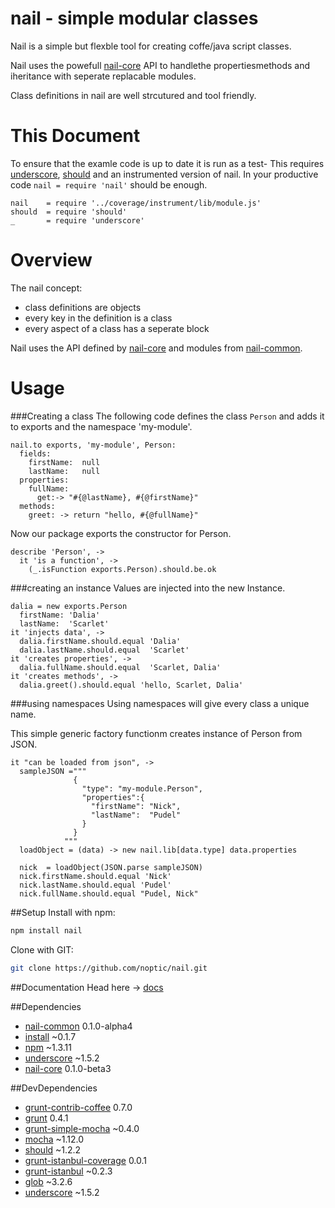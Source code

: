 
[glob]: https://npmjs.org/package/glob
[grunt-contrib-coffee]: https://github.com/gruntjs/grunt-contrib-coffee
[grunt-istanbul-coverage]: https://github.com/daniellmb/grunt-istanbul-coverage
[grunt-istanbul]: https://github.com/taichi/grunt-istanbul
[grunt-simple-mocha]: https://github.com/yaymukund/grunt-simple-mocha
[grunt]: http://gruntjs.com/
[install]: http://github.com/benjamn/install
[mocha]: https://npmjs.org/package/mocha
[nail-common]: https://npmjs.org/package/nail-common
[nail-core]: https://github.com/noptic/nail-core
[npm]: https://npmjs.org/doc/
[should]: https://github.com/visionmedia/should.js
[underscore]: http://underscorejs.org


[About]: spec\About.coffee.md

nail - simple modular classes
=============================
Nail is a simple but flexble tool for creating coffe/java script classes.

Nail uses the powefull [nail-core] API to handlethe propertiesmethods and
iheritance with seperate replacable modules.

Class definitions in nail are well strcutured and tool friendly.

This Document
=============
To ensure that the examle code is up to date it is run as a test-
This requires [underscore], [should] and an instrumented version of nail.
In your productive code `nail = require 'nail'` should be enough.

    nail    = require '../coverage/instrument/lib/module.js'
    should  = require 'should'
    _       = require 'underscore'

Overview
========
The nail concept:

 - class definitions are objects
 - every key in the definition is a class
 - every aspect of a class has a seperate block

Nail uses the API defined by [nail-core] and modules from [nail-common].

Usage
=====
###Creating a class
The following code defines the class `Person` and adds it to exports and the
namespace 'my-module'.

    nail.to exports, 'my-module', Person:
      fields:
        firstName:  null
        lastName:   null
      properties:
        fullName:
          get:-> "#{@lastName}, #{@firstName}"
      methods:
        greet: -> return "hello, #{@fullName}"

Now our package exports the constructor for Person.

    describe 'Person', ->
      it 'is a function', ->
        (_.isFunction exports.Person).should.be.ok

###creating an instance
Values are injected into the new Instance.

    dalia = new exports.Person
      firstName: 'Dalia'
      lastName:  'Scarlet'
    it 'injects data', ->
      dalia.firstName.should.equal 'Dalia'
      dalia.lastName.should.equal  'Scarlet'
    it 'creates properties', ->
      dalia.fullName.should.equal  'Scarlet, Dalia'
    it 'creates methods', ->
      dalia.greet().should.equal 'hello, Scarlet, Dalia'

###using namespaces
Using namespaces will give every class a unique name.

This simple generic factory functionm creates instance of Person from JSON.

    it "can be loaded from json", ->
      sampleJSON ="""
                  {
                    "type": "my-module.Person",
                    "properties":{
                      "firstName": "Nick",
                      "lastName":  "Pudel"
                    }
                  }
                """
      loadObject = (data) -> new nail.lib[data.type] data.properties

      nick  = loadObject(JSON.parse sampleJSON)
      nick.firstName.should.equal 'Nick'
      nick.lastName.should.equal 'Pudel'
      nick.fullName.should.equal "Pudel, Nick"

##Setup
Install with npm:
```bash
npm install nail
```

Clone with GIT:
```bash
git clone https://github.com/noptic/nail.git
```

##Documentation
Head here → [docs](docs)

##Dependencies
 - [nail-common] 0.1.0-alpha4
 - [install] ~0.1.7
 - [npm] ~1.3.11
 - [underscore] ~1.5.2
 - [nail-core] 0.1.0-beta3

##DevDependencies
 - [grunt-contrib-coffee] 0.7.0
 - [grunt] 0.4.1
 - [grunt-simple-mocha] ~0.4.0
 - [mocha] ~1.12.0
 - [should] ~1.2.2
 - [grunt-istanbul-coverage] 0.0.1
 - [grunt-istanbul] ~0.2.3
 - [glob] ~3.2.6
 - [underscore] ~1.5.2
